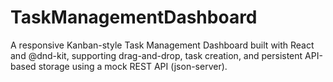 # TaskManagementDashboard
A responsive Kanban-style Task Management Dashboard built with React and @dnd-kit, supporting drag-and-drop, task creation, and persistent API-based storage using a mock REST API (json-server).
